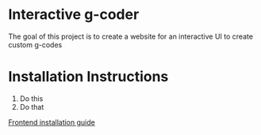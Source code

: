 # Interactive g-coder
The goal of this project is to create a website for an interactive UI to create custom g-codes

# Installation Instructions
1. Do this
2. Do that

[Frontend installation guide](/frontend/3d_project)
